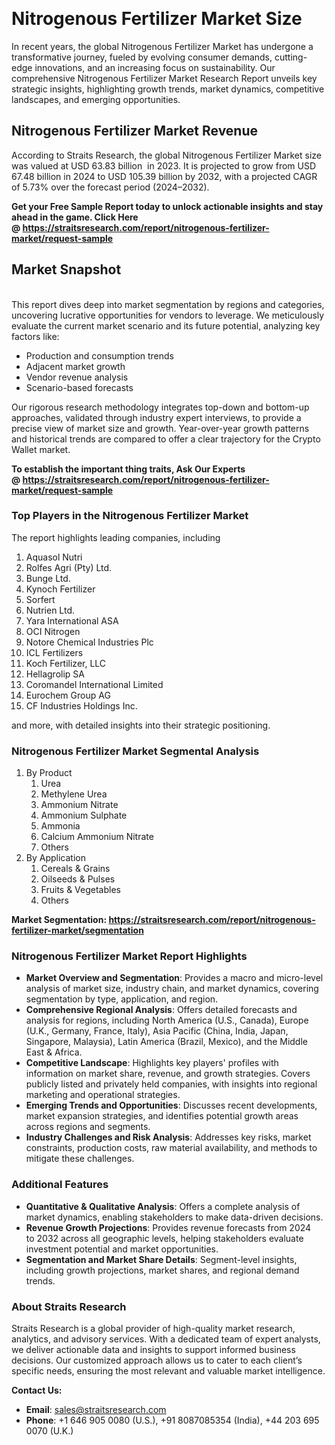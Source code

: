 <p>&nbsp;</p>
<h1>Nitrogenous Fertilizer Market Size</h1>
<p>In recent years, the global&nbsp;Nitrogenous Fertilizer Market&nbsp;has undergone a transformative journey, fueled by evolving consumer demands, cutting-edge innovations, and an increasing focus on sustainability. Our comprehensive&nbsp;Nitrogenous Fertilizer Market Research Report unveils key strategic insights, highlighting growth trends, market dynamics, competitive landscapes, and emerging opportunities.</p>
<h2>Nitrogenous Fertilizer Market Revenue</h2>
<p>According to&nbsp;Straits Research, the global Nitrogenous Fertilizer Market size was valued at&nbsp;USD 63.83 billion &nbsp;in&nbsp;2023. It is projected&nbsp;to grow from&nbsp;USD 67.48 billion&nbsp;in&nbsp;2024&nbsp;to&nbsp;USD 105.39 billion&nbsp;by&nbsp;2032, with a projected CAGR of&nbsp;5.73%&nbsp;over the forecast period (2024&ndash;2032).</p>
<p><strong>Get your Free Sample Report today to unlock actionable insights and stay ahead in the game. Click Here @&nbsp;<a href="https://straitsresearch.com/report/nitrogenous-fertilizer-market/request-sample">https://straitsresearch.com/report/nitrogenous-fertilizer-market/request-sample</a></strong></p>
<h2>Market Snapshot</h2>
<p><br />This report dives deep into market segmentation by regions and categories, uncovering lucrative opportunities for vendors to leverage. We meticulously evaluate the current market scenario and its future potential, analyzing key factors like:</p>
<ul>
<li>Production and consumption trends</li>
<li>Adjacent market growth</li>
<li>Vendor revenue analysis</li>
<li>Scenario-based forecasts</li>
</ul>
<p>Our rigorous research methodology integrates top-down and bottom-up approaches, validated through industry expert interviews, to provide a precise view of market size and growth. Year-over-year growth patterns and historical trends are compared to offer a clear trajectory for the Crypto Wallet market.</p>
<p><strong>To establish the important thing traits, Ask Our Experts @&nbsp;<a href="https://straitsresearch.com/report/nitrogenous-fertilizer-market/request-sample">https://straitsresearch.com/report/nitrogenous-fertilizer-market/request-sample</a></strong></p>
<h3>Top Players in the&nbsp;Nitrogenous Fertilizer Market&nbsp;</h3>
<p>The report highlights leading companies, including&nbsp;</p>
<ol>
<li>Aquasol Nutri</li>
<li>Rolfes Agri (Pty) Ltd.</li>
<li>Bunge Ltd.</li>
<li>Kynoch Fertilizer</li>
<li>Sorfert</li>
<li>Nutrien Ltd.</li>
<li>Yara International ASA</li>
<li>OCI Nitrogen</li>
<li>Notore Chemical Industries Plc</li>
<li>ICL Fertilizers</li>
<li>Koch Fertilizer, LLC</li>
<li>Hellagrolip SA</li>
<li>Coromandel International Limited</li>
<li>Eurochem Group AG</li>
<li>CF Industries Holdings Inc.</li>
</ol>
<p>and more, with detailed insights into their strategic positioning.</p>
<h3>Nitrogenous Fertilizer Market Segmental Analysis</h3>
<ol>
<li>By Product
<ol>
<li>Urea</li>
<li>Methylene Urea</li>
<li>Ammonium Nitrate</li>
<li>Ammonium Sulphate</li>
<li>Ammonia</li>
<li>Calcium Ammonium Nitrate</li>
<li>Others</li>
</ol>
</li>
<li>By Application
<ol>
<li>Cereals &amp; Grains</li>
<li>Oilseeds &amp; Pulses</li>
<li>Fruits &amp; Vegetables</li>
<li>Others</li>
</ol>
</li>
</ol>
<p><strong>Market Segmentation:&nbsp;<a href="https://straitsresearch.com/report/nitrogenous-fertilizer-market/segmentation">https://straitsresearch.com/report/nitrogenous-fertilizer-market/segmentation</a></strong></p>
<h3>Nitrogenous Fertilizer Market Report Highlights</h3>
<ul>
<li><strong>Market Overview and Segmentation</strong>: Provides a macro and micro-level analysis of market size, industry chain, and market dynamics, covering segmentation by type, application, and region.</li>
<li><strong>Comprehensive Regional Analysis</strong>: Offers detailed forecasts and analysis for regions, including North America (U.S., Canada), Europe (U.K., Germany, France, Italy), Asia Pacific (China, India, Japan, Singapore, Malaysia), Latin America (Brazil, Mexico), and the Middle East &amp; Africa.</li>
<li><strong>Competitive Landscape</strong>: Highlights key players' profiles with information on market share, revenue, and growth strategies. Covers publicly listed and privately held companies, with insights into regional marketing and operational strategies.</li>
<li><strong>Emerging Trends and Opportunities</strong>: Discusses recent developments, market expansion strategies, and identifies potential growth areas across regions and segments.</li>
<li><strong>Industry Challenges and Risk Analysis</strong>: Addresses key risks, market constraints, production costs, raw material availability, and methods to mitigate these challenges.</li>
</ul>
<h3>Additional Features</h3>
<ul>
<li><strong>Quantitative &amp; Qualitative Analysis</strong>: Offers a complete analysis of market dynamics, enabling stakeholders to make data-driven decisions.</li>
<li><strong>Revenue Growth Projections</strong>: Provides revenue forecasts from&nbsp;2024 to&nbsp;2032 across all geographic levels, helping stakeholders evaluate investment potential and market opportunities.</li>
<li><strong>Segmentation and Market Share Details</strong>: Segment-level insights, including growth projections, market shares, and regional demand trends.</li>
</ul>
<h3>About Straits Research</h3>
<p>Straits Research is a global provider of high-quality market research, analytics, and advisory services. With a dedicated team of expert analysts, we deliver actionable data and insights to support informed business decisions. Our customized approach allows us to cater to each client&rsquo;s specific needs, ensuring the most relevant and valuable market intelligence.</p>
<p><strong>Contact Us:</strong></p>
<ul>
<li><strong>Email</strong>: <a href="mailto:sales@straitsresearch.com">sales@straitsresearch.com</a></li>
<li><strong>Phone</strong>: +1 646 905 0080 (U.S.), +91 8087085354 (India), +44 203 695 0070 (U.K.)</li>
</ul>
<p>&nbsp;</p>

